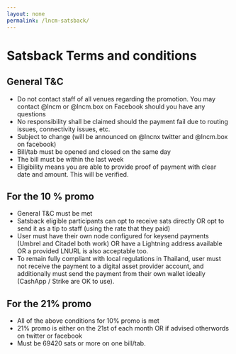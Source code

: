```yaml
---
layout: none
permalink: /lncm-satsback/
---
```


# Satsback Terms and conditions

## General T&C

- Do not contact staff of all venues regarding the promotion. You may contact @lncm or @lncm.box on Facebook should you have any questions
- No responsibility shall be claimed should the payment fail due to routing issues, connectivity issues, etc. 
- Subject to change (will be announced on @lncnx twitter and @lncm.box on facebook)
- Bill/tab must be opened and closed on the same day
- The bill must be within the last week
- Eligibility means you are able to provide proof of payment with clear date and amount. This will be verified.


## For the 10 % promo

- General T&C must be met
- Satsback eligible participants can opt to receive sats directly OR opt to send it as a tip to staff (using the rate that they paid)
- User must have their own node configured for keysend payments (Umbrel and Citadel both work) OR have a Lightning address available OR a provided LNURL is also acceptable too.
- To remain fully compliant with local regulations in Thailand, user must not receive the payment to a digital asset provider account, and additionally must send the payment from their own wallet ideally (CashApp / Strike are OK to use).


## For the 21% promo

- All of the above conditions for 10% promo is met
- 21% promo is either on the 21st of each month OR if advised otherwords on twitter or facebook
- Must be 69420 sats or more on one bill/tab.
